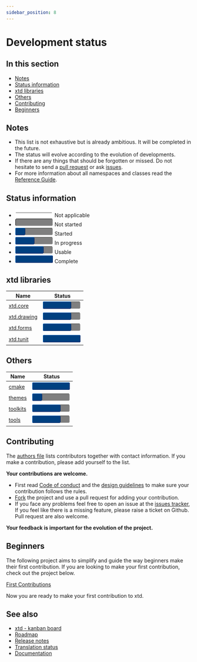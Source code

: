 ```yaml
---
sidebar_position: 8
---
```


# Development status

## In this section

* [Notes](#notes)
* [Status information](#status-information)
* [xtd libraries](#xtd-libraries)
* [Others](#others)
* [Contributing](#contributing)
* [Beginners](#beginners)

## Notes

* This list is not exhaustive but is already ambitious. It will be completed in the future.
* The status will evolve according to the evolution of developments.
* If there are any things that should be forgotten or missed. Do not hesitate to send a [pull request](https://github.com/gammasoft71/xtd/compare) or ask [issues](https://github.com/gammasoft71/xtd/issues/new/choose).
* For more information about all namespaces and classes read the [Reference Guide](https://gammasoft71.github.io/xtd/reference_guides/latest/index.html).

## Status information

* ![progress](/pictures/progress_ina.png) Not applicable
* ![progress](/pictures/progress0.png) Not started
* ![progress](/pictures/progress25.png) Started
* ![progress](/pictures/progress50.png) In progress
* ![progress](/pictures/progress75.png) Usable
* ![progress](/pictures/progress100.png) Complete

## xtd libraries

| Name                                                                                   | Status                                 |
| -------------------------------------------------------------------------------------- | -------------------------------------- |
| [xtd.core](/docs/documentation/Development%20status/development_status_xtd_core)       | ![progress](/pictures/progress75.png)  |
| [xtd.drawing](/docs/documentation/Development%20status/development_status_xtd_drawing) | ![progress](/pictures/progress75.png)  |
| [xtd.forms](/docs/documentation/Development%20status/development_status_xtd_forms)     | ![progress](/pictures/progress75.png)  |
| [xtd.tunit](/docs/documentation/Development%20status/development_status_xtd_tunit)     | ![progress](/pictures/progress100.png) |

## Others

| Name                                                                             | Status                                 |
| -------------------------------------------------------------------------------- | -------------------------------------- |
| [cmake](/docs/documentation/Development%20status/development_status_cmake)       | ![progress](/pictures/progress100.png) |
| [themes](/docs/documentation/Development%20status/development_status_themes)     | ![progress](/pictures/progress25.png)  |
| [toolkits](/docs/documentation/Development%20status/development_status_toolkits) | ![progress](/pictures/progress75.png)  |
| [tools](/docs/documentation/Development%20status/development_status_tools)       | ![progress](/pictures/progress75.png)  |

## Contributing

The [authors file](https://github.com/gammasoft71/xtd/blob/master/AUTHORS.md) lists contributors together with contact information. If you make a contribution, please add yourself to the list.

**Your contributions are welcome.**

* First read [Code of conduct](https://github.com/gammasoft71/xtd/blob/master/CODE_OF_CONDUCT.md) and the [design guidelines](/docs/documentation/Design%20Guidelines) to make sure your contribution follows the rules.
* [Fork](https://github.com/gammasoft71/xtd/fork) the project and use a pull request for adding your contribution.
* If you face any problems feel free to open an issue at the [issues tracker](https://github.com/gammasoft71/xtd/issues), If you feel like there is a missing feature, please raise a ticket on Github. Pull request are also welcome.

**Your feedback is important for the evolution of the project.**

## Beginners

The following project aims to simplify and guide the way beginners make their first contribution. If you are looking to make your first contribution, check out the project below.

[First Contributions](https://github.com/firstcontributions/first-contributions)

Now you are ready to make your first contribution to xtd.

## See also

* [xtd - kanban board](https://github.com/users/gammasoft71/projects/3)
* [Roadmap](https://github.com/gammasoft71/xtd/blob/master/docs/roadmap.md)
* [Release notes](/docs/documents/release_notes)
* [Translation status](/docs/documents/translations_status)
* [Documentation](/docs/documentation)
